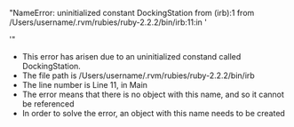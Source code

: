 "NameError: uninitialized constant DockingStation
  from (irb):1
  from /Users/username/.rvm/rubies/ruby-2.2.2/bin/irb:11:in '<main>'"
  
- This error has arisen due to an uninitialized constand called DockingStation. 
- The file path is /Users/username/.rvm/rubies/ruby-2.2.2/bin/irb
- The line number is Line 11, in Main
- The error means that there is no object with this name, and so it cannot be referenced
- In order to solve the error, an object with this name needs to be created